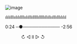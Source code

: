 ![image](https://github.com/Blightpb/Blightpb/assets/159180376/0d8d1040-1806-431e-afb8-16967d109812)

ılılılllıılılıllllıılılllılllllılllllıllıllıılllılllılılıl

0:24 ─●──────────── -2:56

ㅤㅤㅤㅤ↻      ◁ II ▷     ↺





